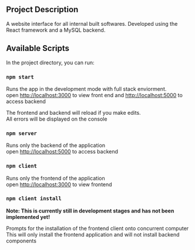 ## Project Description

A website interface for all internal built softwares. Developed using the React framework and a MySQL backend.

## Available Scripts

In the project directory, you can run:

### `npm start`

Runs the app in the development mode with full stack enviorment.<br>
open [http://localhost:3000](http://localhost:3000) to view front end and [http://localhost:5000](http://localhost:5000) to access backend

The frontend and backend will reload if you make edits.<br>
All errors will be displayed on the console

### `npm server`

Runs only the backend of the application<br>
open [http://localhost:5000](http://localhost:5000) to access backend

### `npm client`

Runs only the frontend of the application<br>
open [http://localhost:3000](http://localhost:3000) to view frontend

### `npm client install`

**Note: This is currently still in development stages and has not been implemented yet!**

Prompts for the installation of the frontend client onto concurrent computer
This will only install the frontend application and will not install backend components
